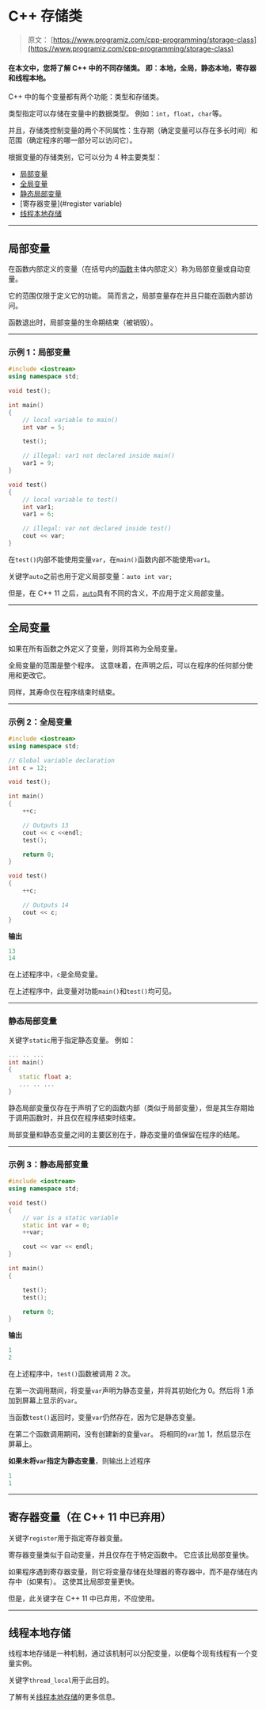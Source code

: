 # C++ 存储类

> 原文： [https://www.programiz.com/cpp-programming/storage-class](https://www.programiz.com/cpp-programming/storage-class)

#### 在本文中，您将了解 C++ 中的不同存储类。 即：本地，全局，静态本地，寄存器和线程本地。

C++ 中的每个变量都有两个功能：类型和存储类。

类型指定可以存储在变量中的数据类型。 例如：`int`，`float`，`char`等。

并且，存储类控制变量的两个不同属性：生存期（确定变量可以存在多长时间）和范围（确定程序的哪一部分可以访问它）。

根据变量的存储类别，它可以分为 4 种主要类型：

*   [局部变量](#local_variable)
*   [全局变量](#global_variable)
*   [静态局部变量](#static_variable)
*   [寄存器变量](#register variable)
*   [线程本地存储](#thread_local_storage)

* * *

## 局部变量

在函数内部定义的变量（在括号内的[函数](/cpp-programming/function "C++ functions")主体内部定义）称为局部变量或自动变量。

它的范围仅限于定义它的功能。 简而言之，局部变量存在并且只能在函数内部访问。

函数退出时，局部变量的生命期结束（被销毁）。

* * *

### 示例 1：局部变量

```cpp
#include <iostream>
using namespace std;

void test();

int main() 
{
    // local variable to main()
    int var = 5;

    test();

    // illegal: var1 not declared inside main()
    var1 = 9;
}

void test()
{
    // local variable to test()
    int var1;
    var1 = 6;

    // illegal: var not declared inside test()
    cout << var;
}
```

在`test()`内部不能使用变量`var`，在`main()`函数内部不能使用`var1`。

关键字`auto`之前也用于定义局部变量：`auto int var;`

但是，在 C++ 11 之后，[`auto`](http://en.cppreference.com/w/cpp/language/auto)具有不同的含义，不应用于定义局部变量。

* * *

## 全局变量

如果在所有函数之外定义了变量，则将其称为全局变量。

全局变量的范围是整个程序。 这意味着，在声明之后，可以在程序的任何部分使用和更改它。

同样，其寿命仅在程序结束时结束。

* * *

### 示例 2：全局变量

```cpp
#include <iostream>
using namespace std;

// Global variable declaration
int c = 12;

void test();

int main()
{
    ++c;

    // Outputs 13
    cout << c <<endl;
    test();

    return 0;
}

void test()
{
    ++c;

    // Outputs 14
    cout << c;
}
```

**输出**

```cpp
13
14
```

在上述程序中，`c`是全局变量。

在上述程序中，此变量对功能`main()`和`test()`均可见。

* * *

### 静态局部变量

关键字`static`用于指定静态变量。 例如：

```cpp
... .. ...
int main()
{
   static float a;
   ... .. ...
}

```

静态局部变量仅存在于声明了它的函数内部（类似于局部变量），但是其生存期始于调用函数时，并且仅在程序结束时结束。

局部变量和静态变量之间的主要区别在于，静态变量的值保留在程序的结尾。

* * *

### 示例 3：静态局部变量

```cpp
#include <iostream>
using namespace std;

void test()
{
    // var is a static variable
    static int var = 0;
    ++var;

    cout << var << endl;
}

int main()
{

    test();
    test();

    return 0;
}
```

**输出**

```cpp
1
2
```

在上述程序中，`test()`函数被调用 2 次。

在第一次调用期间，将变量`var`声明为静态变量，并将其初始化为 0。然后将 1 添加到屏幕上显示的`var`。

当函数`test()`返回时，变量`var`仍然存在，因为它是静态变量。

在第二个函数调用期间，没有创建新的变量`var`。 将相同的`var`加 1，然后显示在屏幕上。

**如果未将`var`指定为静态变量**，则输出上述程序

```cpp
1
1
```

* * *

## 寄存器变量（在 C++ 11 中已弃用）

关键字`register`用于指定寄存器变量。

寄存器变量类似于自动变量，并且仅存在于特定函数中。 它应该比局部变量快。

如果程序遇到寄存器变量，则它将变量存储在处理器的寄存器中，而不是存储在内存中（如果有）。 这使其比局部变量更快。

但是，此关键字在 C++ 11 中已弃用，不应使用。

* * *

## 线程本地存储

线程本地存储是一种机制，通过该机制可以分配变量，以便每个现有线程有一个变量实例。

关键字`thread_local`用于此目的。

了解有关[线程本地存储](http://www.codeproject.com/Articles/8113/Thread-Local-Storage-The-C-Way "Thread local storage")的更多信息。